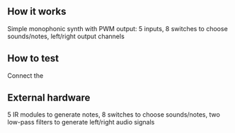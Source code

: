 <!---

This file is used to generate your project datasheet. Please fill in the information below and delete any unused
sections.

You can also include images in this folder and reference them in the markdown. Each image must be less than
512 kb in size, and the combined size of all images must be less than 1 MB.
-->

## How it works

Simple monophonic synth with PWM output: 5 inputs, 8 switches to choose sounds/notes, left/right output channels

## How to test

Connect the

## External hardware

5 IR modules to generate notes, 8 switches to choose sounds/notes, two low-pass filters to generate left/right audio signals
